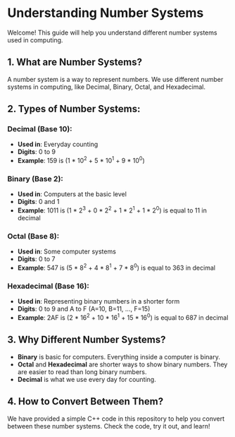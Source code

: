
# Understanding Number Systems

Welcome! This guide will help you understand different number systems used in computing.

## 1. What are Number Systems?

A number system is a way to represent numbers. We use different number systems in computing, like Decimal, Binary, Octal, and Hexadecimal.

## 2. Types of Number Systems:

### Decimal (Base 10):
- **Used in**: Everyday counting
- **Digits**: 0 to 9
- **Example**: 159 is \(1 * 10<sup>2</sup> + 5 * 10<sup>1</sup> + 9 * 10<sup>0</sup>\)

### Binary (Base 2):
- **Used in**: Computers at the basic level
- **Digits**: 0 and 1
- **Example**: 1011 is \(1 * 2<sup>3</sup> + 0 * 2<sup>2</sup> + 1 * 2<sup>1</sup> + 1 * 2<sup>0</sup>\)  is equal to 11 in decimal

### Octal (Base 8):
- **Used in**: Some computer systems
- **Digits**: 0 to 7
- **Example**: 547 is \(5 * 8<sup>2</sup> + 4 * 8<sup>1</sup> + 7 * 8<sup>0</sup>\) is equal to 363 in decimal
### Hexadecimal (Base 16):
- **Used in**: Representing binary numbers in a shorter form
- **Digits**: 0 to 9 and A to F (A=10, B=11, ..., F=15)
- **Example**: 2AF is \(2 * 16<sup>2</sup> + 10 * 16<sup>1</sup> + 15 * 16<sup>0</sup>\) is equal to 687 in decimal

## 3. Why Different Number Systems?

- **Binary** is basic for computers. Everything inside a computer is binary.
- **Octal** and **Hexadecimal** are shorter ways to show binary numbers. They are easier to read than long binary numbers.
- **Decimal** is what we use every day for counting.

## 4. How to Convert Between Them?

We have provided a simple C++ code in this repository to help you convert between these number systems. Check the code, try it out, and learn!
